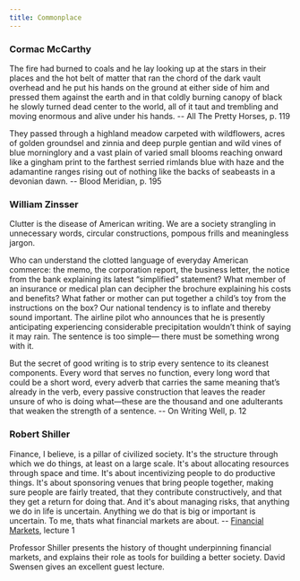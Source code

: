 ```yaml
---
title: Commonplace
---
```


### Cormac McCarthy

The fire had burned to coals and he lay looking up at the stars in their places and the hot belt of matter that ran the chord of the dark vault overhead and he put his hands on the ground at either side of him and pressed them against the earth and in that coldly burning canopy of black he slowly turned dead center to the world, all of it taut and trembling and moving enormous and alive under his hands.
-- All The Pretty Horses, p. 119

They passed through a highland meadow carpeted with wildflowers, acres of golden groundsel and zinnia and deep purple gentian and wild vines of blue morninglory and a vast plain of varied small blooms reaching onward like a gingham print to the farthest serried rimlands blue with haze and the adamantine ranges rising out of nothing like the backs of seabeasts in a devonian dawn.
-- Blood Meridian, p. 195

### William Zinsser

Clutter is the disease of American writing. We are a society strangling in unnecessary words, circular constructions, pompous frills and meaningless jargon.

Who can understand the clotted language of everyday American commerce:
the memo, the corporation report, the business letter, the notice from the bank
explaining its latest “simplified” statement? What member of an insurance or
medical plan can decipher the brochure explaining his costs and benefits? What
father or mother can put together a child’s toy from the instructions on the box?
Our national tendency is to inflate and thereby sound important. The airline pilot
who announces that he is presently anticipating experiencing considerable
precipitation wouldn’t think of saying it may rain. The sentence is too simple—
there must be something wrong with it.

But the secret of good writing is to strip every sentence to its cleanest
components. Every word that serves no function, every long word that could be
a short word, every adverb that carries the same meaning that’s already in the
verb, every passive construction that leaves the reader unsure of who is doing
what—these are the thousand and one adulterants that weaken the strength of
a sentence. -- On Writing Well, p. 12

### Robert Shiller

Finance, I believe, is a pillar of civilized society. It's the structure through which we do things, at least on a large scale. It's about allocating resources through space and time. It's about incentivizing people to do productive things. It's about sponsoring venues that bring people together, making sure people are fairly treated, that they contribute constructively, and that they get a return for doing that. And it's about managing risks, that anything we do in life is uncertain. Anything we do that is big or important is uncertain. To me, thats what financial markets are about. -- [Financial Markets](https://www.youtube.com/watch?v=WQui_3Hpmmc&list=PL8FB14A2200B87185), lecture 1

Professor Shiller presents the history of thought underpinning financial markets, and explains their role as tools for building a better society. David Swensen gives an excellent guest lecture.
